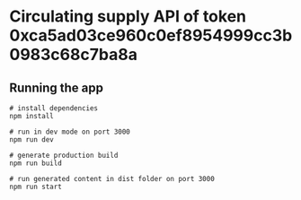 # Circulating supply API of token 0xca5ad03ce960c0ef8954999cc3b0983c68c7ba8a

## Running the app

```
# install dependencies
npm install

# run in dev mode on port 3000
npm run dev

# generate production build
npm run build

# run generated content in dist folder on port 3000
npm run start
```
